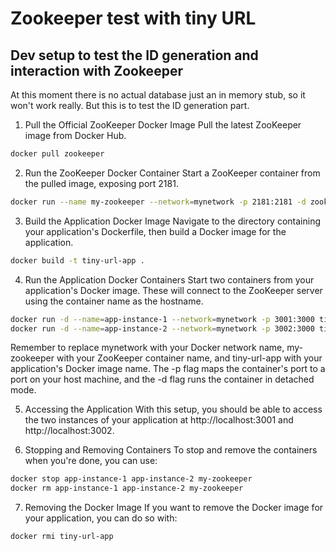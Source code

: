 # Zookeeper test with tiny URL

## Dev setup to test the ID generation and interaction with Zookeeper

At this moment there is no actual database just an in memory stub, so it won't work really. But this is to test the ID generation part.

1. Pull the Official ZooKeeper Docker Image
Pull the latest ZooKeeper image from Docker Hub.

```bash
docker pull zookeeper
```

2. Run the ZooKeeper Docker Container
Start a ZooKeeper container from the pulled image, exposing port 2181.

```bash
docker run --name my-zookeeper --network=mynetwork -p 2181:2181 -d zookeeper
```

3. Build the Application Docker Image
Navigate to the directory containing your application's Dockerfile, then build a Docker image for the application.

```bash
docker build -t tiny-url-app .
```

4. Run the Application Docker Containers
Start two containers from your application's Docker image. These will connect to the ZooKeeper server using the container name as the hostname.

```bash
docker run -d --name=app-instance-1 --network=mynetwork -p 3001:3000 tiny-url-app
docker run -d --name=app-instance-2 --network=mynetwork -p 3002:3000 tiny-url-app
```

Remember to replace mynetwork with your Docker network name, my-zookeeper with your ZooKeeper container name, and tiny-url-app with your application's Docker image name. The -p flag maps the container's port to a port on your host machine, and the -d flag runs the container in detached mode.

5. Accessing the Application
With this setup, you should be able to access the two instances of your application at http://localhost:3001 and http://localhost:3002.

6. Stopping and Removing Containers
To stop and remove the containers when you're done, you can use:

```bash
docker stop app-instance-1 app-instance-2 my-zookeeper
docker rm app-instance-1 app-instance-2 my-zookeeper
```

7. Removing the Docker Image
If you want to remove the Docker image for your application, you can do so with:

```bash
docker rmi tiny-url-app
```
